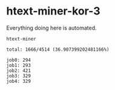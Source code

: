 # htext-miner-kor-3

Everything doing here is automated.

```
htext-miner

total: 1666/4514 (36.907399202481166%)

job0: 294
job1: 293
job2: 421
job3: 329
job4: 329
```